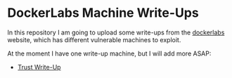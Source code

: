 # DockerLabs Machine Write-Ups

In this repository I am going to upload some write-ups from the [dockerlabs](https://dockerlabs.es/) website, which has different vulnerable machines to exploit.

At the moment I have one write-up machine, but I will add more ASAP:

- [Trust Write-Up](https://github.com/h3g0c1v/DockerLabs-Machine-Write-Ups/tree/main/Very%20Easy%20Machines%20)
